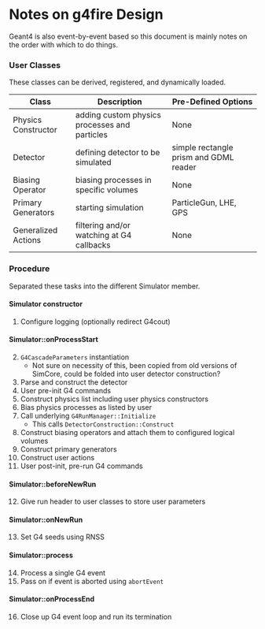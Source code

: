 # Notes on g4fire Design

Geant4 is also event-by-event based so this document is mainly notes on the order
with which to do things.

### User Classes
These classes can be derived, registered, and dynamically loaded.

Class | Description | Pre-Defined Options
---|---|---
Physics Constructor | adding custom physics processes and particles | None
Detector | defining detector to be simulated | simple rectangle prism and GDML reader
Biasing Operator | biasing processes in specific volumes | None
Primary Generators | starting simulation | ParticleGun, LHE, GPS
Generalized Actions | filtering and/or watching at G4 callbacks | None

### Procedure
Separated these tasks into the different Simulator member.

#### Simulator constructor
1. Configure logging (optionally redirect G4cout)

#### Simulator::onProcessStart
2. `G4CascadeParameters` instantiation
    - Not sure on necessity of this, been copied from old versions of SimCore, 
      could be folded into user detector construction?
3. Parse and construct the detector
4. User pre-init G4 commands
5. Construct physics list including user physics constructors
6. Bias physics processes as listed by user
7. Call underlying `G4RunManager::Initialize`
    - This calls `DetectorConstruction::Construct`
8. Construct biasing operators and attach them to configured logical volumes
9. Construct primary generators
10. Construct user actions
11. User post-init, pre-run G4 commands

#### Simulator::beforeNewRun
12. Give run header to user classes to store user parameters

#### Simulator::onNewRun
13. Set G4 seeds using RNSS

#### Simulator::process
14. Process a single G4 event
15. Pass on if event is aborted using `abortEvent`

#### Simulator::onProcessEnd
16. Close up G4 event loop and run its termination
